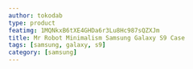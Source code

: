 ```yaml
---
author: tokodab
type: product
featimg: 1MQNkxB6tXE4GHDa6r3Lu8Hc987sQZXJm
title: Mr Robot Minimalism Samsung Galaxy S9 Case
tags: [samsung, galaxy, s9]
category: [samsung]
---
```

